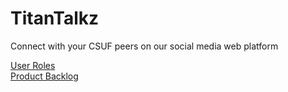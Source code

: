 # TitanTalkz
<p>Connect with your CSUF peers on our social media web platform<br></p>
<a href="https://docs.google.com/document/d/1QVwi1EmO8Q-Jdaiecj7getkEzizR3mtNwy2ojyrU6Vw/edit?usp=sharing"> User Roles </a> <br>
<a href="https://docs.google.com/spreadsheets/d/1YGsRNn6GbfR4w_zpE7lDsA35DG5Hzm8c5v1i1ieXOow/edit?usp=sharing"> Product Backlog </a> <br>
